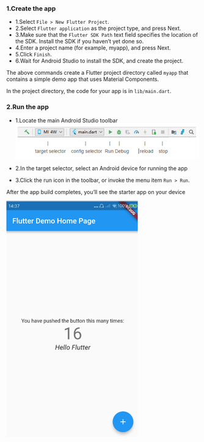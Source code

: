 ### 1.Create the app
* 1.Select `File > New Flutter Project`.
* 2.Select `Flutter application` as the project type, and press Next.
* 3.Make sure that the `Flutter SDK Path` text field specifies the location of the SDK. Install the SDK if you haven’t yet done so.
* 4.Enter a project name (for example, myapp), and press Next.
* 5.Click `Finish`.
* 6.Wait for Android Studio to install the SDK, and create the project.

The above commands create a Flutter project directory called `myapp` that contains a simple demo app that uses Material Components.

In the project directory, the code for your app is in `lib/main.dart`.



### 2.Run the app

* 1.Locate the main Android Studio toolbar
![toolbar](../../imgs/base/11_beginner/1.png)

* 2.In the target selector, select an Android device for running the app

* 3.Click the run icon in the toolbar, or invoke the menu item `Run > Run`.


After the app build completes, you’ll see the starter app on your device

![first app](../../imgs/base/11_beginner/2.png)